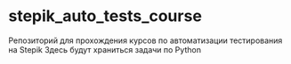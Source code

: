 # stepik_auto_tests_course
Репозиторий для прохождения курсов по автоматизации тестирования на Stepik
Здесь будут храниться задачи по Python
